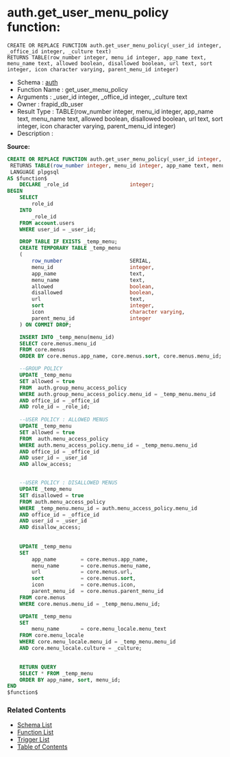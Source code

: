 # auth.get_user_menu_policy function:

```plpgsql
CREATE OR REPLACE FUNCTION auth.get_user_menu_policy(_user_id integer, _office_id integer, _culture text)
RETURNS TABLE(row_number integer, menu_id integer, app_name text, menu_name text, allowed boolean, disallowed boolean, url text, sort integer, icon character varying, parent_menu_id integer)
```
* Schema : [auth](../../schemas/auth.md)
* Function Name : get_user_menu_policy
* Arguments : _user_id integer, _office_id integer, _culture text
* Owner : frapid_db_user
* Result Type : TABLE(row_number integer, menu_id integer, app_name text, menu_name text, allowed boolean, disallowed boolean, url text, sort integer, icon character varying, parent_menu_id integer)
* Description : 


**Source:**
```sql
CREATE OR REPLACE FUNCTION auth.get_user_menu_policy(_user_id integer, _office_id integer, _culture text)
 RETURNS TABLE(row_number integer, menu_id integer, app_name text, menu_name text, allowed boolean, disallowed boolean, url text, sort integer, icon character varying, parent_menu_id integer)
 LANGUAGE plpgsql
AS $function$
    DECLARE _role_id                    integer;
BEGIN
    SELECT
        role_id
    INTO
        _role_id
    FROM account.users
    WHERE user_id = _user_id;

    DROP TABLE IF EXISTS _temp_menu;
    CREATE TEMPORARY TABLE _temp_menu
    (
        row_number                      SERIAL,
        menu_id                         integer,
        app_name                        text,
        menu_name                       text,
        allowed                         boolean,
        disallowed                      boolean,
        url                             text,
        sort                            integer,
        icon                            character varying,
        parent_menu_id                  integer
    ) ON COMMIT DROP;

    INSERT INTO _temp_menu(menu_id)
    SELECT core.menus.menu_id
    FROM core.menus
    ORDER BY core.menus.app_name, core.menus.sort, core.menus.menu_id;

    --GROUP POLICY
    UPDATE _temp_menu
    SET allowed = true
    FROM  auth.group_menu_access_policy
    WHERE auth.group_menu_access_policy.menu_id = _temp_menu.menu_id
    AND office_id = _office_id
    AND role_id = _role_id;
    
    --USER POLICY : ALLOWED MENUS
    UPDATE _temp_menu
    SET allowed = true
    FROM  auth.menu_access_policy
    WHERE auth.menu_access_policy.menu_id = _temp_menu.menu_id
    AND office_id = _office_id
    AND user_id = _user_id
    AND allow_access;


    --USER POLICY : DISALLOWED MENUS
    UPDATE _temp_menu
    SET disallowed = true
    FROM auth.menu_access_policy
    WHERE _temp_menu.menu_id = auth.menu_access_policy.menu_id 
    AND office_id = _office_id
    AND user_id = _user_id
    AND disallow_access;
   
    
    UPDATE _temp_menu
    SET
        app_name        = core.menus.app_name,
        menu_name       = core.menus.menu_name,
        url             = core.menus.url,
        sort            = core.menus.sort,
        icon            = core.menus.icon,
        parent_menu_id  = core.menus.parent_menu_id
    FROM core.menus
    WHERE core.menus.menu_id = _temp_menu.menu_id;

    UPDATE _temp_menu
    SET
        menu_name       = core.menu_locale.menu_text
    FROM core.menu_locale
    WHERE core.menu_locale.menu_id = _temp_menu.menu_id
    AND core.menu_locale.culture = _culture;
    

    RETURN QUERY
    SELECT * FROM _temp_menu
    ORDER BY app_name, sort, menu_id;
END
$function$

```

### Related Contents
* [Schema List](../../schemas.md)
* [Function List](../../functions.md)
* [Trigger List](../../triggers.md)
* [Table of Contents](../../README.md)

